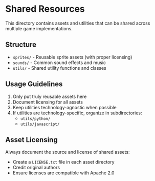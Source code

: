 # Shared Resources

This directory contains assets and utilities that can be shared across multiple game implementations.

## Structure

- `sprites/` - Reusable sprite assets (with proper licensing)
- `sounds/` - Common sound effects and music
- `utils/` - Shared utility functions and classes

## Usage Guidelines

1. Only put truly reusable assets here
2. Document licensing for all assets
3. Keep utilities technology-agnostic when possible
4. If utilities are technology-specific, organize in subdirectories:
   - `utils/python/`
   - `utils/javascript/`

## Asset Licensing

Always document the source and license of shared assets:
- Create a `LICENSE.txt` file in each asset directory
- Credit original authors
- Ensure licenses are compatible with Apache 2.0